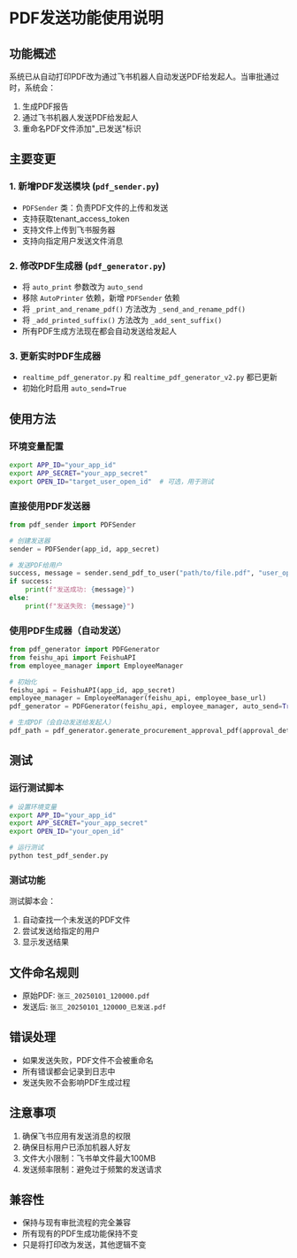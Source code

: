 # PDF发送功能使用说明

## 功能概述

系统已从自动打印PDF改为通过飞书机器人自动发送PDF给发起人。当审批通过时，系统会：

1. 生成PDF报告
2. 通过飞书机器人发送PDF给发起人
3. 重命名PDF文件添加"_已发送"标识

## 主要变更

### 1. 新增PDF发送模块 (`pdf_sender.py`)

- `PDFSender` 类：负责PDF文件的上传和发送
- 支持获取tenant_access_token
- 支持文件上传到飞书服务器
- 支持向指定用户发送文件消息

### 2. 修改PDF生成器 (`pdf_generator.py`)

- 将 `auto_print` 参数改为 `auto_send`
- 移除 `AutoPrinter` 依赖，新增 `PDFSender` 依赖
- 将 `_print_and_rename_pdf()` 方法改为 `_send_and_rename_pdf()`
- 将 `_add_printed_suffix()` 方法改为 `_add_sent_suffix()`
- 所有PDF生成方法现在都会自动发送给发起人

### 3. 更新实时PDF生成器

- `realtime_pdf_generator.py` 和 `realtime_pdf_generator_v2.py` 都已更新
- 初始化时启用 `auto_send=True`

## 使用方法

### 环境变量配置

```bash
export APP_ID="your_app_id"
export APP_SECRET="your_app_secret"
export OPEN_ID="target_user_open_id"  # 可选，用于测试
```

### 直接使用PDF发送器

```python
from pdf_sender import PDFSender

# 创建发送器
sender = PDFSender(app_id, app_secret)

# 发送PDF给用户
success, message = sender.send_pdf_to_user("path/to/file.pdf", "user_open_id")
if success:
    print(f"发送成功: {message}")
else:
    print(f"发送失败: {message}")
```

### 使用PDF生成器（自动发送）

```python
from pdf_generator import PDFGenerator
from feishu_api import FeishuAPI
from employee_manager import EmployeeManager

# 初始化
feishu_api = FeishuAPI(app_id, app_secret)
employee_manager = EmployeeManager(feishu_api, employee_base_url)
pdf_generator = PDFGenerator(feishu_api, employee_manager, auto_send=True)

# 生成PDF（会自动发送给发起人）
pdf_path = pdf_generator.generate_procurement_approval_pdf(approval_detail)
```

## 测试

### 运行测试脚本

```bash
# 设置环境变量
export APP_ID="your_app_id"
export APP_SECRET="your_app_secret"
export OPEN_ID="your_open_id"

# 运行测试
python test_pdf_sender.py
```

### 测试功能

测试脚本会：
1. 自动查找一个未发送的PDF文件
2. 尝试发送给指定的用户
3. 显示发送结果

## 文件命名规则

- 原始PDF: `张三_20250101_120000.pdf`
- 发送后: `张三_20250101_120000_已发送.pdf`

## 错误处理

- 如果发送失败，PDF文件不会被重命名
- 所有错误都会记录到日志中
- 发送失败不会影响PDF生成过程

## 注意事项

1. 确保飞书应用有发送消息的权限
2. 确保目标用户已添加机器人好友
3. 文件大小限制：飞书单文件最大100MB
4. 发送频率限制：避免过于频繁的发送请求

## 兼容性

- 保持与现有审批流程的完全兼容
- 所有现有的PDF生成功能保持不变
- 只是将打印改为发送，其他逻辑不变




